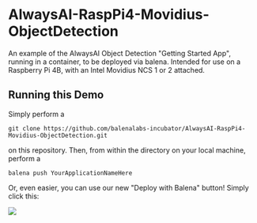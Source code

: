 # AlwaysAI-RaspPi4-Movidius-ObjectDetection
An example of the AlwaysAI Object Detection "Getting Started App", running in a container, to be deployed via balena.  Intended for use on a Raspberry Pi 4B, with an Intel Movidius NCS 1 or 2 attached.

## Running this Demo
Simply perform a 

`git clone https://github.com/balenalabs-incubator/AlwaysAI-RaspPi4-Movidius-ObjectDetection.git` 

on this repository. Then, from within the directory on your local machine, perform a 

`balena push YourApplicationNameHere`

Or, even easier, you can use our new "Deploy with Balena" button!  Simply click this:

[![](https://www.balena.io/deploy.png)](https://dashboard.balena-cloud.com/deploy)
